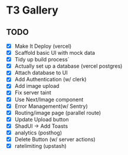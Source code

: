 # T3 Gallery

## TODO

- [x] Make It Deploy (vercel)
- [x] Scaffold basic UI with mock data
- [x] Tidy up build process`
- [x] Actually set up a database (vercel postgres)
- [x] Attach database to UI
- [x] Add Authentication (w/ clerk)
- [x] Add image upload
- [x] Fix server taint
- [x] Use Next/Image component
- [x] Error Management(w/ Sentry)
- [x] Routing/image page (parallel route)
- [x] Update Upload button 
- [x] ShadUI -> Add Toasts
- [x] analytics (posthog)
- [x] Delete Button (w/ server actions)
- [x] ratelimiting (upstash)
